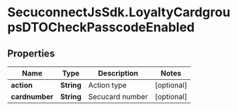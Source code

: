 # SecuconnectJsSdk.LoyaltyCardgroupsDTOCheckPasscodeEnabled

## Properties
Name | Type | Description | Notes
------------ | ------------- | ------------- | -------------
**action** | **String** | Action type | [optional] 
**cardnumber** | **String** | Secucard number | [optional] 



